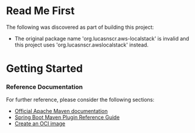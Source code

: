 # Read Me First
The following was discovered as part of building this project:

* The original package name 'org.lucasnscr.aws-localstack' is invalid and this project uses 'org.lucasnscr.awslocalstack' instead.

# Getting Started

### Reference Documentation
For further reference, please consider the following sections:

* [Official Apache Maven documentation](https://maven.apache.org/guides/index.html)
* [Spring Boot Maven Plugin Reference Guide](https://docs.spring.io/spring-boot/docs/2.6.4/maven-plugin/reference/html/)
* [Create an OCI image](https://docs.spring.io/spring-boot/docs/2.6.4/maven-plugin/reference/html/#build-image)


